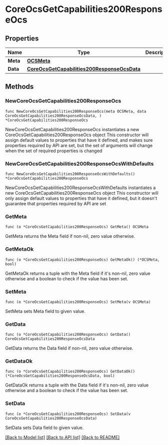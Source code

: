 # CoreOcsGetCapabilities200ResponseOcs

## Properties

Name | Type | Description | Notes
------------ | ------------- | ------------- | -------------
**Meta** | [**OCSMeta**](OCSMeta.md) |  | 
**Data** | [**CoreOcsGetCapabilities200ResponseOcsData**](CoreOcsGetCapabilities200ResponseOcsData.md) |  | 

## Methods

### NewCoreOcsGetCapabilities200ResponseOcs

`func NewCoreOcsGetCapabilities200ResponseOcs(meta OCSMeta, data CoreOcsGetCapabilities200ResponseOcsData, ) *CoreOcsGetCapabilities200ResponseOcs`

NewCoreOcsGetCapabilities200ResponseOcs instantiates a new CoreOcsGetCapabilities200ResponseOcs object
This constructor will assign default values to properties that have it defined,
and makes sure properties required by API are set, but the set of arguments
will change when the set of required properties is changed

### NewCoreOcsGetCapabilities200ResponseOcsWithDefaults

`func NewCoreOcsGetCapabilities200ResponseOcsWithDefaults() *CoreOcsGetCapabilities200ResponseOcs`

NewCoreOcsGetCapabilities200ResponseOcsWithDefaults instantiates a new CoreOcsGetCapabilities200ResponseOcs object
This constructor will only assign default values to properties that have it defined,
but it doesn't guarantee that properties required by API are set

### GetMeta

`func (o *CoreOcsGetCapabilities200ResponseOcs) GetMeta() OCSMeta`

GetMeta returns the Meta field if non-nil, zero value otherwise.

### GetMetaOk

`func (o *CoreOcsGetCapabilities200ResponseOcs) GetMetaOk() (*OCSMeta, bool)`

GetMetaOk returns a tuple with the Meta field if it's non-nil, zero value otherwise
and a boolean to check if the value has been set.

### SetMeta

`func (o *CoreOcsGetCapabilities200ResponseOcs) SetMeta(v OCSMeta)`

SetMeta sets Meta field to given value.


### GetData

`func (o *CoreOcsGetCapabilities200ResponseOcs) GetData() CoreOcsGetCapabilities200ResponseOcsData`

GetData returns the Data field if non-nil, zero value otherwise.

### GetDataOk

`func (o *CoreOcsGetCapabilities200ResponseOcs) GetDataOk() (*CoreOcsGetCapabilities200ResponseOcsData, bool)`

GetDataOk returns a tuple with the Data field if it's non-nil, zero value otherwise
and a boolean to check if the value has been set.

### SetData

`func (o *CoreOcsGetCapabilities200ResponseOcs) SetData(v CoreOcsGetCapabilities200ResponseOcsData)`

SetData sets Data field to given value.



[[Back to Model list]](../README.md#documentation-for-models) [[Back to API list]](../README.md#documentation-for-api-endpoints) [[Back to README]](../README.md)


